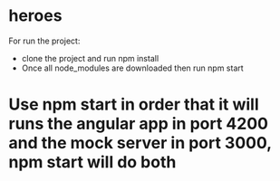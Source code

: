 # heroes
For run the project:
  - clone the project and run npm install
  - Once all node_modules are downloaded then run npm start

# Use npm start in order that it will runs the angular app in port 4200 and the mock server in port 3000, npm start will do both

